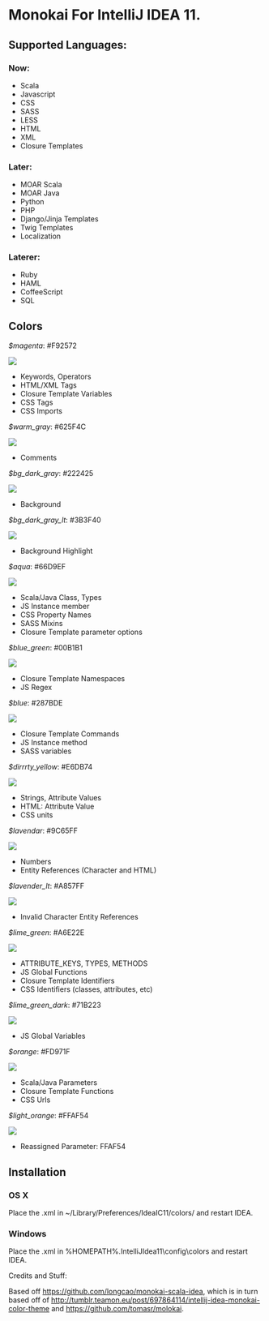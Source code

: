# Monokai For IntelliJ IDEA 11.

## Supported Languages:

### Now: 

- Scala
- Javascript
- CSS
- SASS
- LESS
- HTML
- XML
- Closure Templates

### Later:

- MOAR Scala
- MOAR Java
- Python
- PHP
- Django/Jinja Templates
- Twig Templates
- Localization


### Laterer:

- Ruby
- HAML
- CoffeeScript
- SQL

## Colors



*$magenta*: #F92572

![](http://www.colorhexa.com/f92572.png)
- Keywords, Operators
- HTML/XML Tags
- Closure Template Variables
- CSS Tags
- CSS Imports

*$warm_gray*: #625F4C

![](http://www.colorhexa.com/625f4c.png)
- Comments

*$bg_dark_gray*: #222425

![](http://www.colorhexa.com/222425.png)
- Background

*$bg_dark_gray_lt*: #3B3F40

![](http://www.colorhexa.com/3b3f40.png)
- Background Highlight

*$aqua*: #66D9EF

![](http://www.colorhexa.com/66d9ef.png)
- Scala/Java Class, Types
- JS Instance member
- CSS Property Names
- SASS Mixins
- Closure Template parameter options


*$blue_green*: #00B1B1

![](http://www.colorhexa.com/00b1b1.png)
- Closure Template Namespaces
- JS Regex

*$blue*: #287BDE

![](http://www.colorhexa.com/287bde.png)
- Closure Template Commands
- JS Instance method
- SASS variables

*$dirrrty_yellow*: #E6DB74

![](http://www.colorhexa.com/e6db74.png)
- Strings, Attribute Values
- HTML: Attribute Value
- CSS units

*$lavendar*: #9C65FF

![](http://www.colorhexa.com/9c65ff.png)
- Numbers
- Entity References (Character and HTML)

*$lavender_lt*: #A857FF

![](http://www.colorhexa.com/a857ff.png)
- Invalid Character Entity References

*$lime_green*: #A6E22E

![](http://www.colorhexa.com/a6e22e.png)
- ATTRIBUTE_KEYS, TYPES, METHODS
- JS Global Functions
- Closure Template Identifiers
- CSS Identifiers (classes, attributes, etc)

*$lime_green_dark*: #71B223

![](http://www.colorhexa.com/71b223.png)
- JS Global Variables

*$orange*: #FD971F

![](http://www.colorhexa.com/fd971d.png)
- Scala/Java Parameters
- Closure Template Functions
- CSS Urls

*$light_orange*: #FFAF54

![](http://www.colorhexa.com/ffaf54.png)
- Reassigned Parameter: FFAF54


## Installation

### OS X

Place the .xml in ~/Library/Preferences/IdeaIC11/colors/ and restart IDEA.

### Windows
Place the .xml in %HOMEPATH%.IntelliJIdea11\config\colors and restart IDEA.


Credits and Stuff:

Based off https://github.com/longcao/monokai-scala-idea, which is in turn based off of http://tumblr.teamon.eu/post/697864114/intellij-idea-monokai-color-theme and https://github.com/tomasr/molokai.

